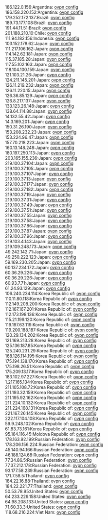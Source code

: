 186.122.0.156:Argentina: [ovpn config](vpn/186_122_0_156.ovpn)  
186.158.220.152:Argentina: [ovpn config](vpn/186_158_220_152.ovpn)  
179.252.172.137:Brazil: [ovpn config](vpn/179_252_172_137.ovpn)  
189.73.177.108:Brazil: [ovpn config](vpn/189_73_177_108.ovpn)  
191.44.11.51:Brazil: [ovpn config](vpn/191_44_11_51.ovpn)  
201.188.210.10:Chile: [ovpn config](vpn/201_188_210_10.ovpn)  
111.94.182.156:Indonesia: [ovpn config](vpn/111_94_182_156.ovpn)  
103.152.178.62:Japan: [ovpn config](vpn/103_152_178_62.ovpn)  
111.217.106.162:Japan: [ovpn config](vpn/111_217_106_162.ovpn)  
114.142.62.181:Japan: [ovpn config](vpn/114_142_62_181.ovpn)  
115.37.185.28:Japan: [ovpn config](vpn/115_37_185_28.ovpn)  
117.55.102.163:Japan: [ovpn config](vpn/117_55_102_163.ovpn)  
118.104.100.159:Japan: [ovpn config](vpn/118_104_100_159.ovpn)  
121.103.21.26:Japan: [ovpn config](vpn/121_103_21_26.ovpn)  
124.211.145.201:Japan: [ovpn config](vpn/124_211_145_201.ovpn)  
126.11.219.232:Japan: [ovpn config](vpn/126_11_219_232.ovpn)  
126.11.220.15:Japan: [ovpn config](vpn/126_11_220_15.ovpn)  
126.36.85.129:Japan: [ovpn config](vpn/126_36_85_129.ovpn)  
126.8.217.137:Japan: [ovpn config](vpn/126_8_217_137.ovpn)  
133.123.26.148:Japan: [ovpn config](vpn/133_123_26_148.ovpn)  
138.64.114.88:Japan: [ovpn config](vpn/138_64_114_88.ovpn)  
14.132.55.42:Japan: [ovpn config](vpn/14_132_55_42.ovpn)  
14.3.169.201:Japan: [ovpn config](vpn/14_3_169_201.ovpn)  
150.31.26.190:Japan: [ovpn config](vpn/150_31_26_190.ovpn)  
153.208.232.23:Japan: [ovpn config](vpn/153_208_232_23.ovpn)  
153.224.96.47:Japan: [ovpn config](vpn/153_224_96_47.ovpn)  
157.70.218.223:Japan: [ovpn config](vpn/157_70_218_223.ovpn)  
160.13.148.248:Japan: [ovpn config](vpn/160_13_148_248.ovpn)  
180.197.250.113:Japan: [ovpn config](vpn/180_197_250_113.ovpn)  
203.165.155.236:Japan: [ovpn config](vpn/203_165_155_236.ovpn)  
219.100.37.104:Japan: [ovpn config](vpn/219_100_37_104.ovpn)  
219.100.37.105:Japan: [ovpn config](vpn/219_100_37_105.ovpn)  
219.100.37.107:Japan: [ovpn config](vpn/219_100_37_107.ovpn)  
219.100.37.13:Japan: [ovpn config](vpn/219_100_37_13.ovpn)  
219.100.37.177:Japan: [ovpn config](vpn/219_100_37_177.ovpn)  
219.100.37.182:Japan: [ovpn config](vpn/219_100_37_182.ovpn)  
219.100.37.19:Japan: [ovpn config](vpn/219_100_37_19.ovpn)  
219.100.37.31:Japan: [ovpn config](vpn/219_100_37_31.ovpn)  
219.100.37.49:Japan: [ovpn config](vpn/219_100_37_49.ovpn)  
219.100.37.51:Japan: [ovpn config](vpn/219_100_37_51.ovpn)  
219.100.37.55:Japan: [ovpn config](vpn/219_100_37_55.ovpn)  
219.100.37.58:Japan: [ovpn config](vpn/219_100_37_58.ovpn)  
219.100.37.86:Japan: [ovpn config](vpn/219_100_37_86.ovpn)  
219.100.37.87:Japan: [ovpn config](vpn/219_100_37_87.ovpn)  
219.100.37.96:Japan: [ovpn config](vpn/219_100_37_96.ovpn)  
219.103.4.143:Japan: [ovpn config](vpn/219_103_4_143.ovpn)  
219.109.248.173:Japan: [ovpn config](vpn/219_109_248_173.ovpn)  
49.242.142.71:Japan: [ovpn config](vpn/49_242_142_71.ovpn)  
49.250.222.123:Japan: [ovpn config](vpn/49_250_222_123.ovpn)  
59.169.230.205:Japan: [ovpn config](vpn/59_169_230_205.ovpn)  
60.137.234.172:Japan: [ovpn config](vpn/60_137_234_172.ovpn)  
60.36.29.226:Japan: [ovpn config](vpn/60_36_29_226.ovpn)  
60.36.29.226:Japan: [ovpn config](vpn/60_36_29_226.ovpn)  
60.93.7.71:Japan: [ovpn config](vpn/60_93_7_71.ovpn)  
61.24.93.129:Japan: [ovpn config](vpn/61_24_93_129.ovpn)  
106.240.234.114:Korea Republic of: [ovpn config](vpn/106_240_234_114.ovpn)  
110.11.80.118:Korea Republic of: [ovpn config](vpn/110_11_80_118.ovpn)  
112.149.208.200:Korea Republic of: [ovpn config](vpn/112_149_208_200.ovpn)  
112.167.167.201:Korea Republic of: [ovpn config](vpn/112_167_167_201.ovpn)  
112.173.198.136:Korea Republic of: [ovpn config](vpn/112_173_198_136.ovpn)  
115.21.199.120:Korea Republic of: [ovpn config](vpn/115_21_199_120.ovpn)  
119.197.63.119:Korea Republic of: [ovpn config](vpn/119_197_63_119.ovpn)  
119.200.188.187:Korea Republic of: [ovpn config](vpn/119_200_188_187.ovpn)  
120.29.134.202:Korea Republic of: [ovpn config](vpn/120_29_134_202.ovpn)  
121.169.213.28:Korea Republic of: [ovpn config](vpn/121_169_213_28.ovpn)  
125.136.187.85:Korea Republic of: [ovpn config](vpn/125_136_187_85.ovpn)  
125.240.231.29:Korea Republic of: [ovpn config](vpn/125_240_231_29.ovpn)  
168.126.114.195:Korea Republic of: [ovpn config](vpn/168_126_114_195.ovpn)  
175.194.138.170:Korea Republic of: [ovpn config](vpn/175_194_138_170.ovpn)  
175.198.26.51:Korea Republic of: [ovpn config](vpn/175_198_26_51.ovpn)  
175.209.13.17:Korea Republic of: [ovpn config](vpn/175_209_13_17.ovpn)  
183.102.97.227:Korea Republic of: [ovpn config](vpn/183_102_97_227.ovpn)  
1.217.165.134:Korea Republic of: [ovpn config](vpn/1_217_165_134.ovpn)  
211.105.108.72:Korea Republic of: [ovpn config](vpn/211_105_108_72.ovpn)  
211.193.32.159:Korea Republic of: [ovpn config](vpn/211_193_32_159.ovpn)  
211.195.92.162:Korea Republic of: [ovpn config](vpn/211_195_92_162.ovpn)  
211.224.10.132:Korea Republic of: [ovpn config](vpn/211_224_10_132.ovpn)  
211.224.168.131:Korea Republic of: [ovpn config](vpn/211_224_168_131.ovpn)  
221.167.26.145:Korea Republic of: [ovpn config](vpn/221_167_26_145.ovpn)  
222.117.104.108:Korea Republic of: [ovpn config](vpn/222_117_104_108.ovpn)  
59.9.248.102:Korea Republic of: [ovpn config](vpn/59_9_248_102.ovpn)  
61.83.73.161:Korea Republic of: [ovpn config](vpn/61_83_73_161.ovpn)  
95.164.116.45:Moldova Republic of: [ovpn config](vpn/95_164_116_45.ovpn)  
178.163.92.199:Russian Federation: [ovpn config](vpn/178_163_92_199.ovpn)  
178.206.156.224:Russian Federation: [ovpn config](vpn/178_206_156_224.ovpn)  
45.140.94.166:Russian Federation: [ovpn config](vpn/45_140_94_166.ovpn)  
46.188.124.68:Russian Federation: [ovpn config](vpn/46_188_124_68.ovpn)  
77.34.86.5:Russian Federation: [ovpn config](vpn/77_34_86_5.ovpn)  
77.37.212.178:Russian Federation: [ovpn config](vpn/77_37_212_178.ovpn)  
93.177.58.239:Russian Federation: [ovpn config](vpn/93_177_58_239.ovpn)  
171.7.58.5:Thailand: [ovpn config](vpn/171_7_58_5.ovpn)  
184.22.16.88:Thailand: [ovpn config](vpn/184_22_16_88.ovpn)  
184.22.221.77:Thailand: [ovpn config](vpn/184_22_221_77.ovpn)  
50.53.78.95:United States: [ovpn config](vpn/50_53_78_95.ovpn)  
64.233.229.158:United States: [ovpn config](vpn/64_233_229_158.ovpn)  
64.98.208.133:United States: [ovpn config](vpn/64_98_208_133.ovpn)  
71.60.33.3:United States: [ovpn config](vpn/71_60_33_3.ovpn)  
118.68.216.224:Viet Nam: [ovpn config](vpn/118_68_216_224.ovpn)  
